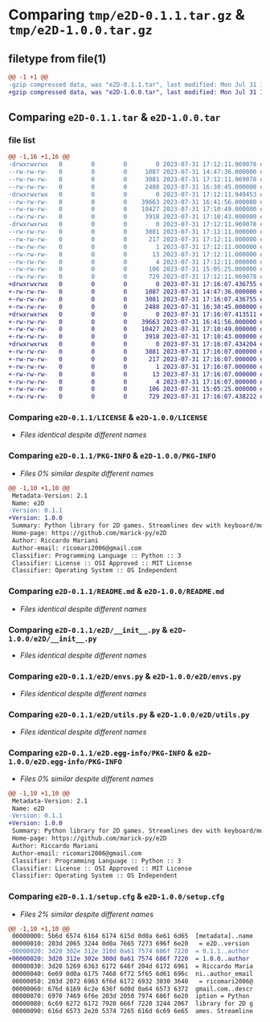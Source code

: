 # Comparing `tmp/e2D-0.1.1.tar.gz` & `tmp/e2D-1.0.0.tar.gz`

## filetype from file(1)

```diff
@@ -1 +1 @@
-gzip compressed data, was "e2D-0.1.1.tar", last modified: Mon Jul 31 17:12:11 2023, max compression
+gzip compressed data, was "e2D-1.0.0.tar", last modified: Mon Jul 31 17:16:07 2023, max compression
```

## Comparing `e2D-0.1.1.tar` & `e2D-1.0.0.tar`

### file list

```diff
@@ -1,16 +1,16 @@
-drwxrwxrwx   0        0        0        0 2023-07-31 17:12:11.969078 e2D-0.1.1/
--rw-rw-rw-   0        0        0     1087 2023-07-31 14:47:36.000000 e2D-0.1.1/LICENSE
--rw-rw-rw-   0        0        0     3081 2023-07-31 17:12:11.969078 e2D-0.1.1/PKG-INFO
--rw-rw-rw-   0        0        0     2488 2023-07-31 16:30:45.000000 e2D-0.1.1/README.md
-drwxrwxrwx   0        0        0        0 2023-07-31 17:12:11.949453 e2D-0.1.1/e2D/
--rw-rw-rw-   0        0        0    39663 2023-07-31 16:41:56.000000 e2D-0.1.1/e2D/__init__.py
--rw-rw-rw-   0        0        0    10427 2023-07-31 17:10:49.000000 e2D-0.1.1/e2D/envs.py
--rw-rw-rw-   0        0        0     3918 2023-07-31 17:10:43.000000 e2D-0.1.1/e2D/utils.py
-drwxrwxrwx   0        0        0        0 2023-07-31 17:12:11.969078 e2D-0.1.1/e2D.egg-info/
--rw-rw-rw-   0        0        0     3081 2023-07-31 17:12:11.000000 e2D-0.1.1/e2D.egg-info/PKG-INFO
--rw-rw-rw-   0        0        0      217 2023-07-31 17:12:11.000000 e2D-0.1.1/e2D.egg-info/SOURCES.txt
--rw-rw-rw-   0        0        0        1 2023-07-31 17:12:11.000000 e2D-0.1.1/e2D.egg-info/dependency_links.txt
--rw-rw-rw-   0        0        0       13 2023-07-31 17:12:11.000000 e2D-0.1.1/e2D.egg-info/requires.txt
--rw-rw-rw-   0        0        0        4 2023-07-31 17:12:11.000000 e2D-0.1.1/e2D.egg-info/top_level.txt
--rw-rw-rw-   0        0        0      106 2023-07-31 15:05:25.000000 e2D-0.1.1/pyproject.toml
--rw-rw-rw-   0        0        0      729 2023-07-31 17:12:11.969078 e2D-0.1.1/setup.cfg
+drwxrwxrwx   0        0        0        0 2023-07-31 17:16:07.436755 e2D-1.0.0/
+-rw-rw-rw-   0        0        0     1087 2023-07-31 14:47:36.000000 e2D-1.0.0/LICENSE
+-rw-rw-rw-   0        0        0     3081 2023-07-31 17:16:07.436755 e2D-1.0.0/PKG-INFO
+-rw-rw-rw-   0        0        0     2488 2023-07-31 16:30:45.000000 e2D-1.0.0/README.md
+drwxrwxrwx   0        0        0        0 2023-07-31 17:16:07.413511 e2D-1.0.0/e2D/
+-rw-rw-rw-   0        0        0    39663 2023-07-31 16:41:56.000000 e2D-1.0.0/e2D/__init__.py
+-rw-rw-rw-   0        0        0    10427 2023-07-31 17:10:49.000000 e2D-1.0.0/e2D/envs.py
+-rw-rw-rw-   0        0        0     3918 2023-07-31 17:10:43.000000 e2D-1.0.0/e2D/utils.py
+drwxrwxrwx   0        0        0        0 2023-07-31 17:16:07.434204 e2D-1.0.0/e2D.egg-info/
+-rw-rw-rw-   0        0        0     3081 2023-07-31 17:16:07.000000 e2D-1.0.0/e2D.egg-info/PKG-INFO
+-rw-rw-rw-   0        0        0      217 2023-07-31 17:16:07.000000 e2D-1.0.0/e2D.egg-info/SOURCES.txt
+-rw-rw-rw-   0        0        0        1 2023-07-31 17:16:07.000000 e2D-1.0.0/e2D.egg-info/dependency_links.txt
+-rw-rw-rw-   0        0        0       13 2023-07-31 17:16:07.000000 e2D-1.0.0/e2D.egg-info/requires.txt
+-rw-rw-rw-   0        0        0        4 2023-07-31 17:16:07.000000 e2D-1.0.0/e2D.egg-info/top_level.txt
+-rw-rw-rw-   0        0        0      106 2023-07-31 15:05:25.000000 e2D-1.0.0/pyproject.toml
+-rw-rw-rw-   0        0        0      729 2023-07-31 17:16:07.438222 e2D-1.0.0/setup.cfg
```

### Comparing `e2D-0.1.1/LICENSE` & `e2D-1.0.0/LICENSE`

 * *Files identical despite different names*

### Comparing `e2D-0.1.1/PKG-INFO` & `e2D-1.0.0/PKG-INFO`

 * *Files 0% similar despite different names*

```diff
@@ -1,10 +1,10 @@
 Metadata-Version: 2.1
 Name: e2D
-Version: 0.1.1
+Version: 1.0.0
 Summary: Python library for 2D games. Streamlines dev with keyboard/mouse input, vector calculations, color manipulation, and collision detection. Simplify game creation and unleash creativity!
 Home-page: https://github.com/marick-py/e2D
 Author: Riccardo Mariani
 Author-email: ricomari2006@gmail.com
 Classifier: Programming Language :: Python :: 3
 Classifier: License :: OSI Approved :: MIT License
 Classifier: Operating System :: OS Independent
```

### Comparing `e2D-0.1.1/README.md` & `e2D-1.0.0/README.md`

 * *Files identical despite different names*

### Comparing `e2D-0.1.1/e2D/__init__.py` & `e2D-1.0.0/e2D/__init__.py`

 * *Files identical despite different names*

### Comparing `e2D-0.1.1/e2D/envs.py` & `e2D-1.0.0/e2D/envs.py`

 * *Files identical despite different names*

### Comparing `e2D-0.1.1/e2D/utils.py` & `e2D-1.0.0/e2D/utils.py`

 * *Files identical despite different names*

### Comparing `e2D-0.1.1/e2D.egg-info/PKG-INFO` & `e2D-1.0.0/e2D.egg-info/PKG-INFO`

 * *Files 0% similar despite different names*

```diff
@@ -1,10 +1,10 @@
 Metadata-Version: 2.1
 Name: e2D
-Version: 0.1.1
+Version: 1.0.0
 Summary: Python library for 2D games. Streamlines dev with keyboard/mouse input, vector calculations, color manipulation, and collision detection. Simplify game creation and unleash creativity!
 Home-page: https://github.com/marick-py/e2D
 Author: Riccardo Mariani
 Author-email: ricomari2006@gmail.com
 Classifier: Programming Language :: Python :: 3
 Classifier: License :: OSI Approved :: MIT License
 Classifier: Operating System :: OS Independent
```

### Comparing `e2D-0.1.1/setup.cfg` & `e2D-1.0.0/setup.cfg`

 * *Files 2% similar despite different names*

```diff
@@ -1,10 +1,10 @@
 00000000: 5b6d 6574 6164 6174 615d 0d0a 6e61 6d65  [metadata]..name
 00000010: 203d 2065 3244 0d0a 7665 7273 696f 6e20   = e2D..version 
-00000020: 3d20 302e 312e 310d 0a61 7574 686f 7220  = 0.1.1..author 
+00000020: 3d20 312e 302e 300d 0a61 7574 686f 7220  = 1.0.0..author 
 00000030: 3d20 5269 6363 6172 646f 204d 6172 6961  = Riccardo Maria
 00000040: 6e69 0d0a 6175 7468 6f72 5f65 6d61 696c  ni..author_email
 00000050: 203d 2072 6963 6f6d 6172 6932 3030 3640   = ricomari2006@
 00000060: 676d 6169 6c2e 636f 6d0d 0a64 6573 6372  gmail.com..descr
 00000070: 6970 7469 6f6e 203d 2050 7974 686f 6e20  iption = Python 
 00000080: 6c69 6272 6172 7920 666f 7220 3244 2067  library for 2D g
 00000090: 616d 6573 2e20 5374 7265 616d 6c69 6e65  ames. Streamline
```

